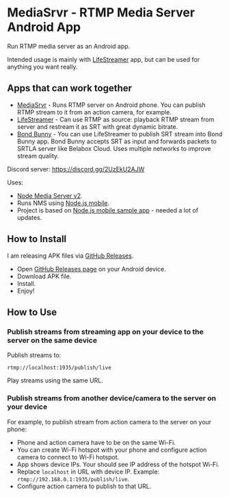 # MediaSrvr - RTMP Media Server Android App

Run RTMP media server as an Android app.

Intended usage is mainly with [LifeStreamer](https://github.com/dimadesu/LifeStreamer) app, but can be used for anything you want really.

## Apps that can work together

- [MediaSrvr](https://github.com/dimadesu/MediaSrvr) - Runs RTMP server on Android phone. You can publish RTMP stream to it from an action camera, for example.
- [LifeStreamer](https://github.com/dimadesu/LifeStreamer) - Can use RTMP as source: playback RTMP stream from server and restream it as SRT with great dynamic bitrate.
- [Bond Bunny](https://github.com/dimadesu/bond-bunny) - You can use LifeStreamer to publish SRT stream into Bond Bunny app. Bond Bunny accepts SRT as input and forwards packets to SRTLA server like Belabox Cloud. Uses multiple networks to improve stream quality.

Discord server: https://discord.gg/2UzEkU2AJW

Uses:
- [Node Media Server v2](https://github.com/illuspas/Node-Media-Server/tree/v2).
- Runs NMS using [Node.js mobile](https://github.com/nodejs-mobile/nodejs-mobile).
- Project is based on [Node.js mobile sample app](https://github.com/nodejs-mobile/nodejs-mobile-samples/tree/master/android/native-gradle-node-folder) - needed a lot of updates.

## How to Install

I am releasing APK files via [GitHub Releases](https://github.com/dimadesu/MediaSrvr/releases).

- Open [GitHub Releases page](https://github.com/dimadesu/MediaSrvr/releases) on your Android device.
- Download APK file.
- Install.
- Enjoy!

## How to Use

### Publish streams from streaming app on your device to the server on the same device

Publish streams to:

```
rtmp://localhost:1935/publish/live
```

Play streams using the same URL.

### Publish streams from another device/camera to the server on your device

For example, to publish stream from action camera to the server on your phone:

- Phone and action camera have to be on the same Wi-Fi.
- You can create Wi-Fi hotspot with your phone and configure action camera to connect to Wi-Fi hotspot.
- App shows device IPs. Your should see IP address of the hotspot Wi-Fi.
- Replace `localhost` in URL with device IP. Example: `rtmp://192.168.0.1:1935/publish/live`.
- Configure action camera to publish to that URL.
